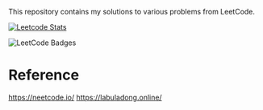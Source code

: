 This repository contains my solutions to various problems from LeetCode. 

[![Leetcode Stats](https://leetcard.jacoblin.cool/danghoangnhan?ext=heatmap)](https://leetcode.com/danghoangnhan)

<img src="https://leetcode-badge-showcase.vercel.app/api?username={danghoangnhan}" alt="LeetCode Badges"/>

# Reference

https://neetcode.io/
https://labuladong.online/
